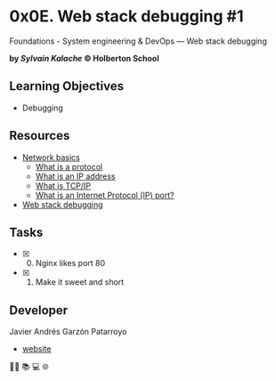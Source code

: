# 0x0E. Web stack debugging #1
Foundations - System engineering & DevOps ― Web stack debugging

**by _Sylvain Kalache_ :copyright: Holberton School**

## Learning Objectives
* Debugging

## Resources
* [Network basics](https://intranet.hbtn.io/concepts/33)
  - [What is a protocol](https://intranet.hbtn.io/rltoken/RTb5BaQvItFMcz9mrGgIZw)
  - [What is an IP address](https://intranet.hbtn.io/rltoken/Qbp0ZwX2Hw9DvBkvM6SN8g)
  - [What is TCP/IP](https://intranet.hbtn.io/rltoken/aHtVvYV9-bTDNvErcBObCQ)
  - [What is an Internet Protocol (IP) port?](https://intranet.hbtn.io/rltoken/Hykft2vtLVXTpkFAE87ugw)
* [Web stack debugging](https://intranet.hbtn.io/concepts/68)

## Tasks
* [x] 0. Nginx likes port 80
* [x] 1. Make it sweet and short

## Developer
Javier Andrés Garzón Patarroyo
- [website](https://tecnoayuda.co/)

:man_technologist: :books: :computer: :globe_with_meridians:
